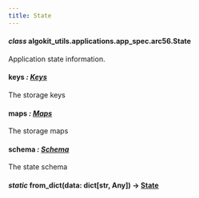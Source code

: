 ```yaml
---
title: State
---
```

#### *class* algokit_utils.applications.app_spec.arc56.State

Application state information.

#### keys *: [Keys](/reference/algokit-utils-py/api/applications/app_spec/arc56/keys/#algokit_utils.applications.app_spec.arc56.Keys)*

The storage keys

#### maps *: [Maps](/reference/algokit-utils-py/api/applications/app_spec/arc56/maps/#algokit_utils.applications.app_spec.arc56.Maps)*

The storage maps

#### schema *: [Schema](/reference/algokit-utils-py/api/applications/app_spec/arc56/schema/#algokit_utils.applications.app_spec.arc56.Schema)*

The state schema

#### *static* from_dict(data: dict[str, Any]) → [State](#algokit_utils.applications.app_spec.arc56.State)